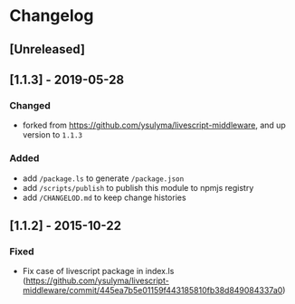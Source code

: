 # Changelog

## [Unreleased]


## [1.1.3] - 2019-05-28
### Changed
- forked from https://github.com/ysulyma/livescript-middleware, and up version to `1.1.3`

### Added
- add `/package.ls` to generate `/package.json`
- add `/scripts/publish` to publish this module to npmjs registry
- add `/CHANGELOD.md` to keep change histories


## [1.1.2] - 2015-10-22
### Fixed
- Fix case of livescript package in index.ls (https://github.com/ysulyma/livescript-middleware/commit/445ea7b5e01159f443185810fb38d849084337a0)
